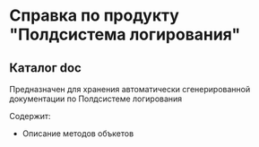 # Справка по продукту "Полдсистема логирования"

## Каталог doc

Предназначен для хранения автоматически сгенерированной документации по Полдсистеме логирования

Содержит:

* Описание методов объкетов